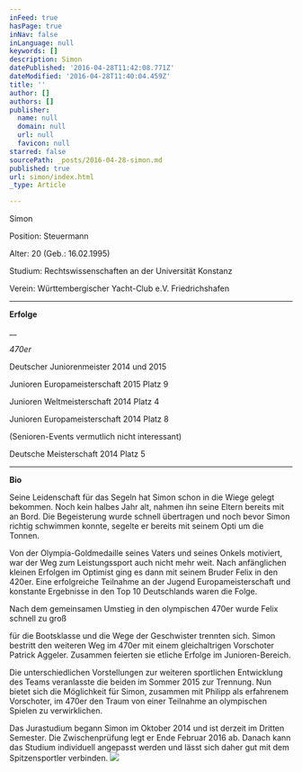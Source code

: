 ```yaml
---
inFeed: true
hasPage: true
inNav: false
inLanguage: null
keywords: []
description: Simon
datePublished: '2016-04-28T11:42:08.771Z'
dateModified: '2016-04-28T11:40:04.459Z'
title: ''
author: []
authors: []
publisher:
  name: null
  domain: null
  url: null
  favicon: null
starred: false
sourcePath: _posts/2016-04-28-simon.md
published: true
url: simon/index.html
_type: Article

---
```

Simon

Position: Steuermann

Alter: 20 (Geb.: 16.02.1995)

Studium: Rechtswissenschaften an der Universität Konstanz 

Verein: Württembergischer Yacht-Club e.V. Friedrichshafen

****

**Erfolge**

__

_470er_

Deutscher Juniorenmeister 2014 und 2015

Junioren Europameisterschaft 2015 Platz 9

Junioren Weltmeisterschaft 2014 Platz 4

Junioren Europameisterschaft 2014 Platz 8

(Senioren-Events vermutlich nicht interessant)

Deutsche Meisterschaft 2014 Platz 5

****

**Bio**

Seine Leidenschaft für das Segeln hat Simon schon in die Wiege gelegt bekommen. Noch kein halbes Jahr alt, nahmen ihn seine Eltern bereits mit an Bord. Die Begeisterung wurde schnell übertragen und noch bevor Simon richtig schwimmen konnte, segelte er bereits mit seinem Opti um die Tonnen.

Von der Olympia-Goldmedaille seines Vaters und seines Onkels motiviert, war der Weg zum Leistungssport auch nicht mehr weit. Nach anfänglichen kleinen Erfolgen im Optimist ging es dann mit seinem Bruder Felix in den 420er. Eine erfolgreiche Teilnahme an der Jugend Europameisterschaft und konstante Ergebnisse in den Top 10 Deutschlands waren die Folge.

Nach dem gemeinsamen Umstieg in den olympischen 470er wurde Felix schnell zu groß 

für die Bootsklasse und die Wege der Geschwister trennten sich. Simon bestritt den weiteren Weg im 470er mit einem gleichaltrigen Vorschoter Patrick Aggeler. Zusammen feierten sie etliche Erfolge im Junioren-Bereich.

Die unterschiedlichen Vorstellungen zur weiteren sportlichen Entwicklung des Teams veranlasste die beiden im Sommer 2015 zur Trennung. Nun bietet sich die Möglichkeit für Simon, zusammen mit Philipp als erfahrenem Vorschoter, im 470er den Traum von einer Teilnahme an olympischen Spielen zu verwirklichen.

Das Jurastudium begann Simon im Oktober 2014 und ist
derzeit im Dritten Semester. Die Zwischenprüfung legt er Ende Februar 2016 ab.
Danach kann das Studium individuell angepasst werden und lässt sich daher gut
mit dem Spitzensportler verbinden.
![](https://the-grid-user-content.s3-us-west-2.amazonaws.com/c03b640d-1be0-4d16-9328-2b998d533804.jpg)